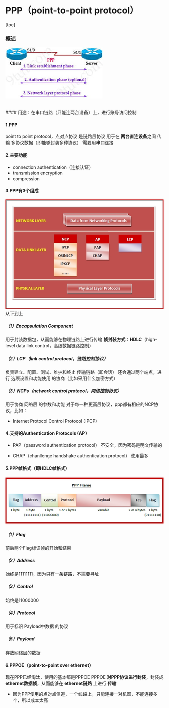 # PPP（point-to-point protocol）
[toc]

### 概述

![](./imgs/ppp_03.jpg)

</br>
#### 用途：在串口链路（只能连两台设备）上，进行账号访问控制
</br>

#### 1.PPP
point to point protocol，点对点协议
是链路层协议
用于在 **两台直连设备**之间 传输 多协议数据（即能够封装多种协议）
需要用**串口**连接

#### 2.主要功能
* connection authentication（连接认证）
* transmission encryption
* compression

#### 3.PPP有3个组成
![](./imgs/ppp_01.jpg)
从下到上
##### （1）Encapsulation Component
用于封装数据包，从而能够在物理链路上进行传输
**帧封装方式**：**HDLC**（high-level data link control，高级数据链路控制）

##### （2）LCP（link control protocol，链路控制协议）
负责建立、配置、测试、维护和终止 传输链路（即会话）
还会通过两个端点，进行 选项设置和功能使用 的协商（比如采用什么加密方式）

##### （3）NCPs（network control protocol，网络控制协议）
用于协商 网络层 的参数和功能
对于每一种更高层协议，ppp都有相应的NCP协议，比如：
* Internet Protocol Control Protocol (IPCP)


#### 4.支持的Authentication Protocols (AP)
* PAP（password authentication protocol）
不安全，因为密码是明文传输的

* CHAP（chanllenge handshake authentication protocol）
使用最多

#### 5.PPP帧格式（即HDLC帧格式）
![](./imgs/ppp_02.jpg)

##### （1）Flag
前后两个Flag标识帧的开始和结束

##### （2）Address
始终是11111111，因为只有一条链路，不需要寻址

##### （3）Control
始终是11000000

##### （4）Protocol
用于标识 Payload中数据 的协议

##### （5）Payload
存放网络层的数据

#### 6.PPPOE（point-to-point over ethernet）
现在PPP已经淘汰，使用的基本都是PPPOE
PPPOE **对PPP协议进行封装**，封装成 **ethernet数据帧**，从而能够在 **ethernet链路** 上进行 **传输**
* 因为PPP使用的点对点信道，一个线路上，只能连接一对机器，不能连接多个，所以成本太高
